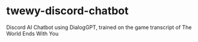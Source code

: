 # twewy-discord-chatbot
Discord AI Chatbot using DialogGPT, trained on the game transcript of The World Ends With You
